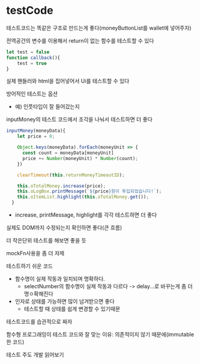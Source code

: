 # testCode

테스트코드는 똑같은 구조로 만드는게 좋다(moneyButtonList를 wallet에 넣어주자)



전역공간의 변수를 이용해서 return이 없는 함수를 테스트할 수 있다

```javascript
let test = false
function callback(){
    test = true
}
```

실제 핸들러와 html을 집어넣어서 Ui를 테스트할 수 있다



방어적인 테스트는 옵션

* 예) 인풋타입이 잘 들어갔는지



inputMoney의 테스트 코드에서 조각을 나눠서 테스트하면 더 좋다

```javascript
inputMoney(moneyData){
    let price = 0;

    Object.keys(moneyData).forEach(moneyUnit => {
      const count = moneyData[moneyUnit]
      price += Number(moneyUnit) * Number(count);
    })

    clearTimeout(this.returnMoneyTimeoutID);

    this.oTotalMoney.increase(price);
    this.oLogBox.printMessage(`${price}원이 투입되었습니다!`);
    this.oItemList.highlight(this.oTotalMoney.get());
  }
```

* increase, printMessage, highlight를 각각 테스트하면 더 좋다



실제도 DOM까지 수정되는지 확인하면 좋다(큰 흐름)



더 작은단위 테스트를 해보면 좋을 듯



mockFn사용을 좀 더 자제



테스트하기 쉬운 코드

* 함수명이 실제 작동과 일치되며 명확하다.
  * selectNumber의 함수명이 실제 작동과 다르다 -> delay...로 바꾸는게 좀 더 명ㅇ확해진다
* 인자로 상태를 가능하면 많이 넘겨받으면 좋다
  * 테스트할 때 상태를 쉽게 변경할 수 있기때문



테스트코드를 습관적으로 짜자



함수형 프로그래밍이 테스트 코드와 잘 맞는 이유: 의존적이지 않기 때문에(immutable한 코드)



테스트 주도 개발 읽어보기